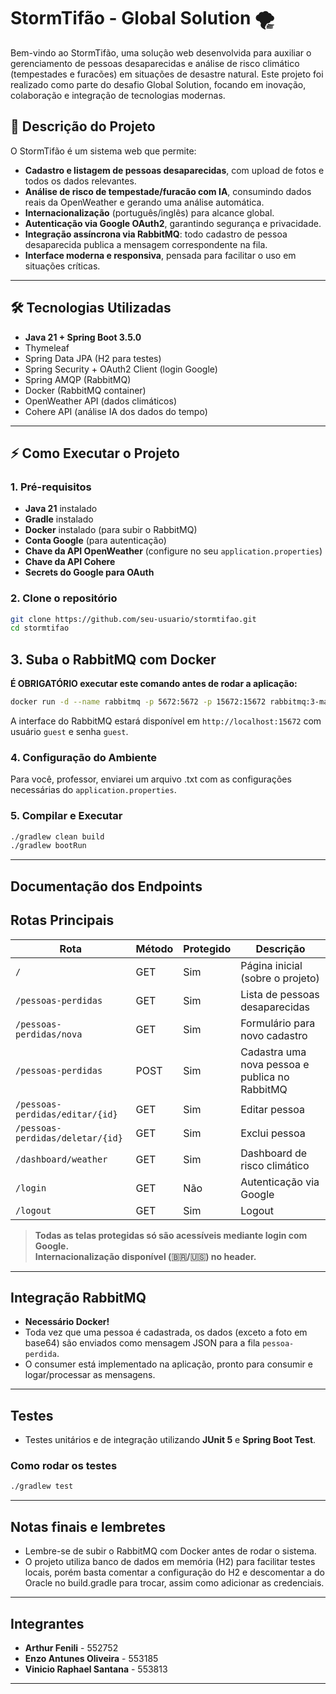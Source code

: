 # StormTifão - Global Solution 🌪️

Bem-vindo ao StormTifão, uma solução web desenvolvida para auxiliar o gerenciamento de pessoas desaparecidas e análise de risco climático (tempestades e furacões) em situações de desastre natural. Este projeto foi realizado como parte do desafio Global Solution, focando em inovação, colaboração e integração de tecnologias modernas.

## 🚀 Descrição do Projeto

O StormTifão é um sistema web que permite:
- **Cadastro e listagem de pessoas desaparecidas**, com upload de fotos e todos os dados relevantes.
- **Análise de risco de tempestade/furacão com IA**, consumindo dados reais da OpenWeather e gerando uma análise automática.
- **Internacionalização** (português/inglês) para alcance global.
- **Autenticação via Google OAuth2**, garantindo segurança e privacidade.
- **Integração assíncrona via RabbitMQ**: todo cadastro de pessoa desaparecida publica a mensagem correspondente na fila.
- **Interface moderna e responsiva**, pensada para facilitar o uso em situações críticas.

---

## 🛠️ Tecnologias Utilizadas

- **Java 21 + Spring Boot 3.5.0**
- Thymeleaf
- Spring Data JPA (H2 para testes)
- Spring Security + OAuth2 Client (login Google)
- Spring AMQP (RabbitMQ)
- Docker (RabbitMQ container)
- OpenWeather API (dados climáticos)
- Cohere API (análise IA dos dados do tempo)

---

## ⚡ Como Executar o Projeto

### 1. **Pré-requisitos**

- **Java 21** instalado
- **Gradle** instalado
- **Docker** instalado (para subir o RabbitMQ)
- **Conta Google** (para autenticação)
- **Chave da API OpenWeather** (configure no seu `application.properties`)
- **Chave da API Cohere**
- **Secrets do Google para OAuth**

### 2. **Clone o repositório**

```sh
git clone https://github.com/seu-usuario/stormtifao.git
cd stormtifao
```
## 3. Suba o RabbitMQ com Docker

**É OBRIGATÓRIO executar este comando antes de rodar a aplicação:**

```sh
docker run -d --name rabbitmq -p 5672:5672 -p 15672:15672 rabbitmq:3-management
```

A interface do RabbitMQ estará disponível em `http://localhost:15672` com usuário `guest` e senha `guest`.

### 4. **Configuração do Ambiente**

Para você, professor, enviarei um arquivo .txt com as configurações necessárias do `application.properties`.

### 5. **Compilar e Executar**

```sh
./gradlew clean build
./gradlew bootRun
```

---

## **Documentação dos Endpoints**

## Rotas Principais

| Rota                              | Método | Protegido | Descrição                                              |
|------------------------------------|--------|-----------|--------------------------------------------------------|
| `/`                               | GET    | Sim       | Página inicial (sobre o projeto)                       |
| `/pessoas-perdidas`                | GET    | Sim       | Lista de pessoas desaparecidas                         |
| `/pessoas-perdidas/nova`           | GET    | Sim       | Formulário para novo cadastro                          |
| `/pessoas-perdidas`                | POST   | Sim       | Cadastra uma nova pessoa e publica no RabbitMQ         |
| `/pessoas-perdidas/editar/{id}`    | GET    | Sim       | Editar pessoa                                          |
| `/pessoas-perdidas/deletar/{id}`   | GET    | Sim       | Exclui pessoa                                          |
| `/dashboard/weather`               | GET    | Sim       | Dashboard de risco climático                           |
| `/login`                           | GET    | Não       | Autenticação via Google                                |
| `/logout`                          | GET    | Sim       | Logout                                                 |

> **Todas as telas protegidas só são acessíveis mediante login com Google.**  
> **Internacionalização disponível (🇧🇷/🇺🇸) no header.**

---

## **Integração RabbitMQ**

- **Necessário Docker!**
- Toda vez que uma pessoa é cadastrada, os dados (exceto a foto em base64) são enviados como mensagem JSON para a fila `pessoa-perdida`.
- O consumer está implementado na aplicação, pronto para consumir e logar/processar as mensagens.

---

## **Testes**

- Testes unitários e de integração utilizando **JUnit 5** e **Spring Boot Test**.

### Como rodar os testes

```sh
./gradlew test
```
---

## **Notas finais e lembretes**
- Lembre-se de subir o RabbitMQ com Docker antes de rodar o sistema.
- O projeto utiliza banco de dados em memória (H2) para facilitar testes locais, porém basta comentar a configuração do H2 e descomentar a do Oracle no build.gradle para trocar, assim como adicionar as credenciais.

---

## **Integrantes**
- **Arthur Fenili** - 552752
- **Enzo Antunes Oliveira** - 553185
- **Vinicio Raphael Santana** - 553813

---

